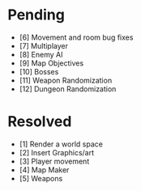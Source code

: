 # Pending #

- [6] Movement and room bug fixes
- [7] Multiplayer
- [8] Enemy AI
- [9] Map Objectives
- [10] Bosses
- [11] Weapon Randomization
- [12] Dungeon Randomization

# Resolved #

- [1] Render a world space
- [2] Insert Graphics/art
- [3] Player movement
- [4] Map Maker
- [5] Weapons